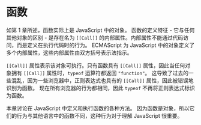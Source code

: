 # 函数

如第 1 章所述，函数实际上是 JavaScript 中的对象。 函数的定义特征 - 它与任何其他对象的区别 - 是存在名为 `[[Call]]` 的内部属性。内部属性不能通过代码访问，而是定义在执行代码时的行为。 ECMAScript 为 JavaScript 中的对象定义了多个内部属性，这些内部属性由双方括号表示法指示。

`[[Call]]` 属性表示该对象可执行。只有函数具有 `[[Call]]` 属性，因此当任何对象拥有 `[[Call]]` 属性时，`typeof` 运算符都返回 `"function"`。 这导致了过去的一些混乱，因为一些浏览器中，正则表达式也具有的 `[[Call]]` 属性，因此被错误地识别为函数。 现在所有浏览器的行为都相同，因此 `typeof` 不再将正则表达式标识为函数。

本章讨论在 JavaScript 中定义和执行函数的各种方法。 因为函数是对象，所以它们的行为与其他语言中的函数不同，这种行为对于理解 JavaScript 很重要。
